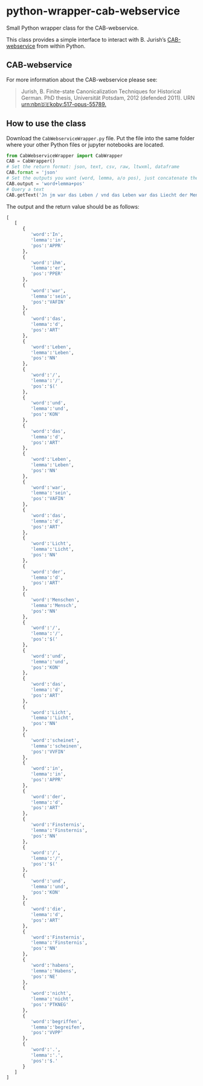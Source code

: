 # python-wrapper-cab-webservice
Small Python wrapper class for the CAB-webservice.

This class provides a simple interface to interact with B. Jurish’s [CAB-webservice](https://kaskade.dwds.de/demo/cab/) from within Python.

## CAB-webservice
For more information about the CAB-webservice please see:

> Jurish, B. Finite-state Canonicalization Techniques for Historical German. PhD thesis, Universität Potsdam, 2012 (defended 2011). URN [urn:nbn:de:kobv:517-opus-55789.](https://nbn-resolving.org/resolver?identifier=urn%3Anbn%3Ade%3Akobv%3A517-opus-55789)

## How to use the class

Download the `CabWebserviceWrapper.py` file. Put the file into the same folder where your other Python files or jupyter notebooks are located.

```Python
from CabWebserviceWrapper import CabWrapper
CAB = CabWrapper()
# Set the return format: json, text, csv, raw, ltwxml, dataframe
CAB.format = 'json'
# Set the outputs you want (word, lemma, a/o pos), just concatenate them with pluses
CAB.output = 'word+lemma+pos'
# Query a text
CAB.getText('Jn jm war das Leben / vnd das Leben war das Liecht der Menschen / vnd das Liecht scheinet in der Finsternis / vnd die Finsternis habens nicht begriffen.')
```

The output and the return value should be as follows:

```Python
[
   [
      {
         'word':'In',
         'lemma':'in',
         'pos':'APPR'
      },
      {
         'word':'ihm',
         'lemma':'er',
         'pos':'PPER'
      },
      {
         'word':'war',
         'lemma':'sein',
         'pos':'VAFIN'
      },
      {
         'word':'das',
         'lemma':'d',
         'pos':'ART'
      },
      {
         'word':'Leben',
         'lemma':'Leben',
         'pos':'NN'
      },
      {
         'word':'/',
         'lemma':'/',
         'pos':'$('
      },
      {
         'word':'und',
         'lemma':'und',
         'pos':'KON'
      },
      {
         'word':'das',
         'lemma':'d',
         'pos':'ART'
      },
      {
         'word':'Leben',
         'lemma':'Leben',
         'pos':'NN'
      },
      {
         'word':'war',
         'lemma':'sein',
         'pos':'VAFIN'
      },
      {
         'word':'das',
         'lemma':'d',
         'pos':'ART'
      },
      {
         'word':'Licht',
         'lemma':'Licht',
         'pos':'NN'
      },
      {
         'word':'der',
         'lemma':'d',
         'pos':'ART'
      },
      {
         'word':'Menschen',
         'lemma':'Mensch',
         'pos':'NN'
      },
      {
         'word':'/',
         'lemma':'/',
         'pos':'$('
      },
      {
         'word':'und',
         'lemma':'und',
         'pos':'KON'
      },
      {
         'word':'das',
         'lemma':'d',
         'pos':'ART'
      },
      {
         'word':'Licht',
         'lemma':'Licht',
         'pos':'NN'
      },
      {
         'word':'scheinet',
         'lemma':'scheinen',
         'pos':'VVFIN'
      },
      {
         'word':'in',
         'lemma':'in',
         'pos':'APPR'
      },
      {
         'word':'der',
         'lemma':'d',
         'pos':'ART'
      },
      {
         'word':'Finsternis',
         'lemma':'Finsternis',
         'pos':'NN'
      },
      {
         'word':'/',
         'lemma':'/',
         'pos':'$('
      },
      {
         'word':'und',
         'lemma':'und',
         'pos':'KON'
      },
      {
         'word':'die',
         'lemma':'d',
         'pos':'ART'
      },
      {
         'word':'Finsternis',
         'lemma':'Finsternis',
         'pos':'NN'
      },
      {
         'word':'habens',
         'lemma':'Habens',
         'pos':'NE'
      },
      {
         'word':'nicht',
         'lemma':'nicht',
         'pos':'PTKNEG'
      },
      {
         'word':'begriffen',
         'lemma':'begreifen',
         'pos':'VVPP'
      },
      {
         'word':'.',
         'lemma':'.',
         'pos':'$.'
      }
   ]
]
```
